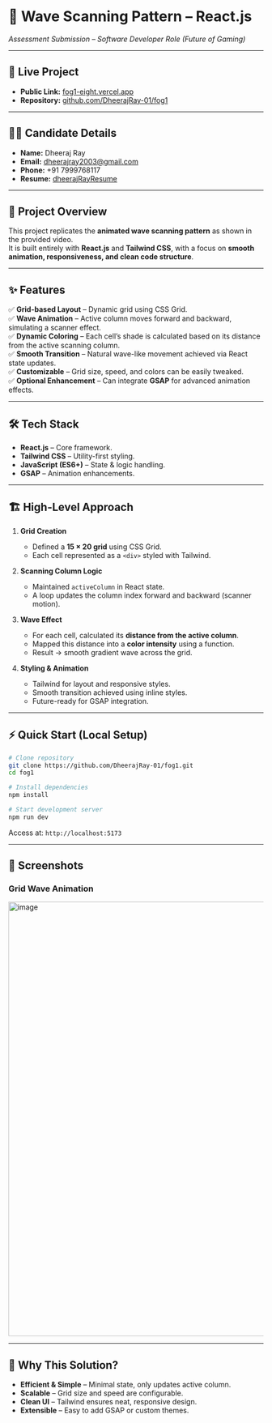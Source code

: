 # 🎨 Wave Scanning Pattern – React.js  
_Assessment Submission – Software Developer Role (Future of Gaming)_

---

## 🔗 Live Project
- **Public Link:** [fog1-eight.vercel.app](https://fog1-eight.vercel.app/)  
- **Repository:** [github.com/DheerajRay-01/fog1](https://github.com/DheerajRay-01/fog1)  

---

## 👨‍💻 Candidate Details
- **Name:** Dheeraj Ray  
- **Email:** dheerajray2003@gmail.com  
- **Phone:** +91 7999768117  
- **Resume:** [dheerajRayResume](#)  

---

## 📌 Project Overview
This project replicates the **animated wave scanning pattern** as shown in the provided video.  
It is built entirely with **React.js** and **Tailwind CSS**, with a focus on **smooth animation, responsiveness, and clean code structure**.

---

## ✨ Features
✅ **Grid-based Layout** – Dynamic grid using CSS Grid.  
✅ **Wave Animation** – Active column moves forward and backward, simulating a scanner effect.  
✅ **Dynamic Coloring** – Each cell’s shade is calculated based on its distance from the active scanning column.  
✅ **Smooth Transition** – Natural wave-like movement achieved via React state updates.  
✅ **Customizable** – Grid size, speed, and colors can be easily tweaked.  
✅ **Optional Enhancement** – Can integrate **GSAP** for advanced animation effects.  

---

## 🛠️ Tech Stack
- **React.js** – Core framework.  
- **Tailwind CSS** – Utility-first styling.  
- **JavaScript (ES6+)** – State & logic handling.  
- **GSAP** – Animation enhancements.  

---

## 🏗️ High-Level Approach
1. **Grid Creation**  
   - Defined a **15 × 20 grid** using CSS Grid.  
   - Each cell represented as a `<div>` styled with Tailwind.  

2. **Scanning Column Logic**  
   - Maintained `activeColumn` in React state.  
   - A loop updates the column index forward and backward (scanner motion).  

3. **Wave Effect**  
   - For each cell, calculated its **distance from the active column**.  
   - Mapped this distance into a **color intensity** using a function.  
   - Result → smooth gradient wave across the grid.  

4. **Styling & Animation**  
   - Tailwind for layout and responsive styles.  
   - Smooth transition achieved using inline styles.  
   - Future-ready for GSAP integration.  

---

## ⚡ Quick Start (Local Setup)
```bash
# Clone repository
git clone https://github.com/DheerajRay-01/fog1.git
cd fog1

# Install dependencies
npm install

# Start development server
npm run dev
````

Access at: `http://localhost:5173`

---

## 📸 Screenshots

### Grid Wave Animation

<img width="1878" height="858" alt="image" src="https://github.com/user-attachments/assets/de3a7746-31c8-41fc-b047-2dcbc515aabe" />


---

## 🎯 Why This Solution?

* **Efficient & Simple** – Minimal state, only updates active column.
* **Scalable** – Grid size and speed are configurable.
* **Clean UI** – Tailwind ensures neat, responsive design.
* **Extensible** – Easy to add GSAP or custom themes.

